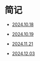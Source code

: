 # 简记

* [2024.10.18](life/diary/20241018.md)


* [2024.10.19](life/diary/20241019.md)

* [2024.11.21](life/diary/20241121.md)

* [2024.12.03](life/diary/20241203.md)
